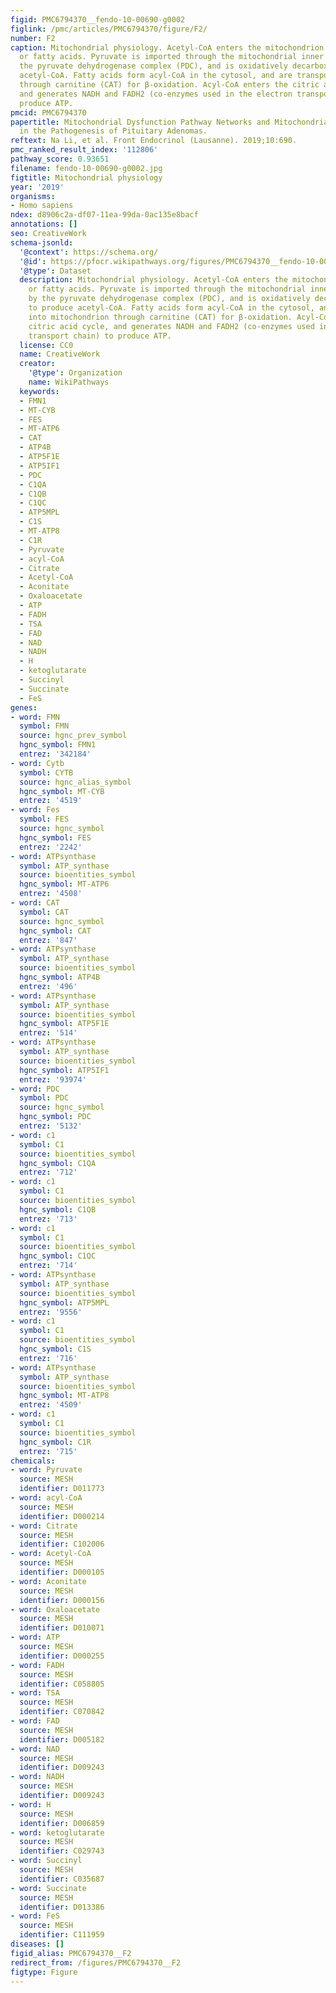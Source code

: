 ```yaml
---
figid: PMC6794370__fendo-10-00690-g0002
figlink: /pmc/articles/PMC6794370/figure/F2/
number: F2
caption: Mitochondrial physiology. Acetyl-CoA enters the mitochondrion via pyruvate
  or fatty acids. Pyruvate is imported through the mitochondrial inner membrane by
  the pyruvate dehydrogenase complex (PDC), and is oxidatively decarboxylated to produce
  acetyl-CoA. Fatty acids form acyl-CoA in the cytosol, and are transported into mitochondrion
  through carnitine (CAT) for β-oxidation. Acyl-CoA enters the citric acid cycle,
  and generates NADH and FADH2 (co-enzymes used in the electron transport chain) to
  produce ATP.
pmcid: PMC6794370
papertitle: Mitochondrial Dysfunction Pathway Networks and Mitochondrial Dynamics
  in the Pathogenesis of Pituitary Adenomas.
reftext: Na Li, et al. Front Endocrinol (Lausanne). 2019;10:690.
pmc_ranked_result_index: '112806'
pathway_score: 0.93651
filename: fendo-10-00690-g0002.jpg
figtitle: Mitochondrial physiology
year: '2019'
organisms:
- Homo sapiens
ndex: d8906c2a-df07-11ea-99da-0ac135e8bacf
annotations: []
seo: CreativeWork
schema-jsonld:
  '@context': https://schema.org/
  '@id': https://pfocr.wikipathways.org/figures/PMC6794370__fendo-10-00690-g0002.html
  '@type': Dataset
  description: Mitochondrial physiology. Acetyl-CoA enters the mitochondrion via pyruvate
    or fatty acids. Pyruvate is imported through the mitochondrial inner membrane
    by the pyruvate dehydrogenase complex (PDC), and is oxidatively decarboxylated
    to produce acetyl-CoA. Fatty acids form acyl-CoA in the cytosol, and are transported
    into mitochondrion through carnitine (CAT) for β-oxidation. Acyl-CoA enters the
    citric acid cycle, and generates NADH and FADH2 (co-enzymes used in the electron
    transport chain) to produce ATP.
  license: CC0
  name: CreativeWork
  creator:
    '@type': Organization
    name: WikiPathways
  keywords:
  - FMN1
  - MT-CYB
  - FES
  - MT-ATP6
  - CAT
  - ATP4B
  - ATP5F1E
  - ATP5IF1
  - PDC
  - C1QA
  - C1QB
  - C1QC
  - ATP5MPL
  - C1S
  - MT-ATP8
  - C1R
  - Pyruvate
  - acyl-CoA
  - Citrate
  - Acetyl-CoA
  - Aconitate
  - Oxaloacetate
  - ATP
  - FADH
  - TSA
  - FAD
  - NAD
  - NADH
  - H
  - ketoglutarate
  - Succinyl
  - Succinate
  - FeS
genes:
- word: FMN
  symbol: FMN
  source: hgnc_prev_symbol
  hgnc_symbol: FMN1
  entrez: '342184'
- word: Cytb
  symbol: CYTB
  source: hgnc_alias_symbol
  hgnc_symbol: MT-CYB
  entrez: '4519'
- word: Fes
  symbol: FES
  source: hgnc_symbol
  hgnc_symbol: FES
  entrez: '2242'
- word: ATPsynthase
  symbol: ATP_synthase
  source: bioentities_symbol
  hgnc_symbol: MT-ATP6
  entrez: '4508'
- word: CAT
  symbol: CAT
  source: hgnc_symbol
  hgnc_symbol: CAT
  entrez: '847'
- word: ATPsynthase
  symbol: ATP_synthase
  source: bioentities_symbol
  hgnc_symbol: ATP4B
  entrez: '496'
- word: ATPsynthase
  symbol: ATP_synthase
  source: bioentities_symbol
  hgnc_symbol: ATP5F1E
  entrez: '514'
- word: ATPsynthase
  symbol: ATP_synthase
  source: bioentities_symbol
  hgnc_symbol: ATP5IF1
  entrez: '93974'
- word: PDC
  symbol: PDC
  source: hgnc_symbol
  hgnc_symbol: PDC
  entrez: '5132'
- word: c1
  symbol: C1
  source: bioentities_symbol
  hgnc_symbol: C1QA
  entrez: '712'
- word: c1
  symbol: C1
  source: bioentities_symbol
  hgnc_symbol: C1QB
  entrez: '713'
- word: c1
  symbol: C1
  source: bioentities_symbol
  hgnc_symbol: C1QC
  entrez: '714'
- word: ATPsynthase
  symbol: ATP_synthase
  source: bioentities_symbol
  hgnc_symbol: ATP5MPL
  entrez: '9556'
- word: c1
  symbol: C1
  source: bioentities_symbol
  hgnc_symbol: C1S
  entrez: '716'
- word: ATPsynthase
  symbol: ATP_synthase
  source: bioentities_symbol
  hgnc_symbol: MT-ATP8
  entrez: '4509'
- word: c1
  symbol: C1
  source: bioentities_symbol
  hgnc_symbol: C1R
  entrez: '715'
chemicals:
- word: Pyruvate
  source: MESH
  identifier: D011773
- word: acyl-CoA
  source: MESH
  identifier: D000214
- word: Citrate
  source: MESH
  identifier: C102006
- word: Acetyl-CoA
  source: MESH
  identifier: D000105
- word: Aconitate
  source: MESH
  identifier: D000156
- word: Oxaloacetate
  source: MESH
  identifier: D010071
- word: ATP
  source: MESH
  identifier: D000255
- word: FADH
  source: MESH
  identifier: C058805
- word: TSA
  source: MESH
  identifier: C070842
- word: FAD
  source: MESH
  identifier: D005182
- word: NAD
  source: MESH
  identifier: D009243
- word: NADH
  source: MESH
  identifier: D009243
- word: H
  source: MESH
  identifier: D006859
- word: ketoglutarate
  source: MESH
  identifier: C029743
- word: Succinyl
  source: MESH
  identifier: C035687
- word: Succinate
  source: MESH
  identifier: D013386
- word: FeS
  source: MESH
  identifier: C111959
diseases: []
figid_alias: PMC6794370__F2
redirect_from: /figures/PMC6794370__F2
figtype: Figure
---
```


